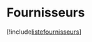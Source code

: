 # Fournisseurs

[!include[listefournisseurs](fournisseurs.listefournisseurs.autogen.md)]

































































